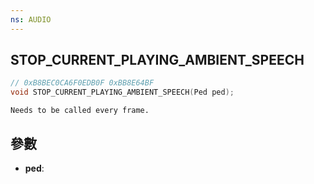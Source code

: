 ```yaml
---
ns: AUDIO
---
```

## STOP_CURRENT_PLAYING_AMBIENT_SPEECH

```c
// 0xB8BEC0CA6F0EDB0F 0xBB8E64BF
void STOP_CURRENT_PLAYING_AMBIENT_SPEECH(Ped ped);
```

```
Needs to be called every frame.  
```

## 參數
* **ped**: 

